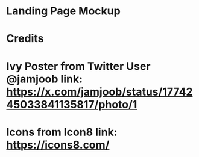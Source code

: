 # Landing Page Mockup 
# Credits
#
# Ivy Poster from Twitter User @jamjoob link: https://x.com/jamjoob/status/1774245033841135817/photo/1
#
# Icons from Icon8 link: https://icons8.com/ 